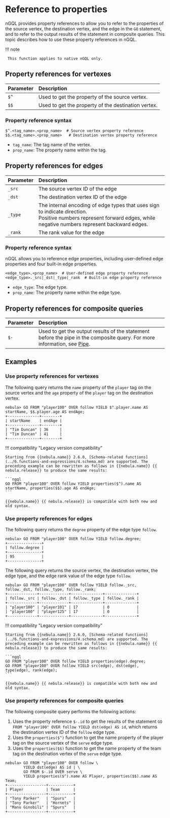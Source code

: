 # Reference to properties

nGQL provides property references to allow you to refer to the properties of the source vertex, the destination vertex, and the edge in the `GO` statement, and to refer to the output results of the statement in composite queries. This topic describes how to use these property references in nGQL.

!!! note

     This function applies to native nGQL only.

## Property references for vertexes

| Parameter   | Description                                       |
| :---------- | :-----------------                                |
| `$^`        | Used to get the property of the source vertex. |
| `$$`        | Used to get the property of the destination vertex. |

### Property reference syntax

```ngql
$^.<tag_name>.<prop_name>  # Source vertex property reference
$$.<tag_name>.<prop_name>   # Destination vertex property reference
```

- `tag_name`: The tag name of the vertex.
- `prop_name`: The property name within the tag.

## Property references for edges

| Parameter   | Description                       |
| :---------- | :------------------               |
| `_src`      | The source vertex ID of the edge      |
| `_dst`      | The destination vertex ID of the edge |
| `_type`     | The internal encoding of edge types that uses sign to indicate direction. <br/>Positive numbers represent forward edges, while negative numbers represent backward edges.                        |
| `_rank`     | The rank value for the edge       |

### Property reference syntax

nGQL allows you to reference edge properties, including user-defined edge properties and four built-in edge properties.

```ngql
<edge_type>.<prop_name>  # User-defined edge property reference
<edge_type>._src|_dst|_type|_rank  # Built-in edge property reference
```

- `edge_type`: The edge type.
- `prop_name`: The property name within the edge type.

## Property references for composite queries

| Parameter   | Description                       |
| :---------- | :------------------               |
| `$-`        | Used to get the output results of the statement before the pipe in the composite query. For more information, see [Pipe](../5.operators/4.pipe.md). |

## Examples

### Use property references for vertexes

The following query returns the `name` property of the `player` tag on the source vertex and the `age` property of the `player` tag on the destination vertex.

```ngql
nebula> GO FROM "player100" OVER follow YIELD $^.player.name AS startName, $$.player.age AS endAge;
+--------------+--------+
| startName    | endAge |
+--------------+--------+
| "Tim Duncan" | 36     |
| "Tim Duncan" | 41     |
+--------------+--------+
```

!!! compatibility "Legacy version compatibility"

    Starting from {{nebula.name}} 2.6.0, [Schema-related functions](../6.functions-and-expressions/4.schema.md) are supported. The preceding example can be rewritten as follows in {{nebula.name}} {{ nebula.release}} to produce the same results: 

    ```ngql
    GO FROM "player100" OVER follow YIELD properties($^).name AS startName, properties($$).age AS endAge;
    ```

    {{nebula.name}} {{ nebula.release}} is compatible with both new and old syntax.


### Use property references for edges

The following query returns the `degree` property of the edge type `follow`.

```ngql
nebula> GO FROM "player100" OVER follow YIELD follow.degree;
+---------------+
| follow.degree |
+---------------+
| 95            |
+---------------+
```

The following query returns the source vertex, the destination vertex, the edge type, and the edge rank value of the edge type `follow`.

```ngql
nebula> GO FROM "player100" OVER follow YIELD follow._src, follow._dst, follow._type, follow._rank;
+-------------+-------------+--------------+--------------+
| follow._src | follow._dst | follow._type | follow._rank |
+-------------+-------------+--------------+--------------+
| "player100" | "player101" | 17           | 0            |
| "player100" | "player125" | 17           | 0            |
+-------------+-------------+--------------+--------------+
```

!!! compatibility "Legacy version compatibility"

    Starting from {{nebula.name}} 2.6.0, [Schema-related functions](../6.functions-and-expressions/4.schema.md) are supported. The preceding example can be rewritten as follows in {{nebula.name}} {{ nebula.release}} to produce the same results: 

    ```ngql
    GO FROM "player100" OVER follow YIELD properties(edge).degree;
    GO FROM "player100" OVER follow YIELD src(edge), dst(edge), type(edge), rank(edge);
    ```

    {{nebula.name}} {{ nebula.release}} is compatible with both new and old syntax.


### Use property references for composite queries


The following composite query performs the following actions:

1. Uses the property reference `$-.id` to get the results of the statement `GO FROM "player100" OVER follow YIELD dst(edge) AS id`, which returns the destination vertex ID of the `follow` edge type.
2. Uses the `properties($^)` function to get the name property of the player tag on the source vertex of the `serve` edge type.
3. Uses the `properties($$)` function to get the name property of the team tag on the destination vertex of the `serve` edge type.


```ngql
nebula> GO FROM "player100" OVER follow \
        YIELD dst(edge) AS id | \
        GO FROM $-.id OVER serve \
        YIELD properties($^).name AS Player, properties($$).name AS Team;
+-----------------+-----------+
| Player          | Team      |
+-----------------+-----------+
| "Tony Parker"   | "Spurs"   |
| "Tony Parker"   | "Hornets" |
| "Manu Ginobili" | "Spurs"   |
+-----------------+-----------+
```
